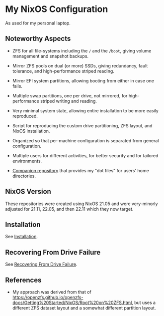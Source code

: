 # My NixOS Configuration

As used for my personal laptop.

## Noteworthy Aspects

- ZFS for all file-systems including the `/` and the `/boot`, giving volume
  management and snapshot backups.

- Mirror ZFS pools on dual (or more) SSDs, giving redundancy, fault tolerance,
  and high-performance striped reading.

- Mirror EFI system partitions, allowing booting from either in case one fails.

- Multiple swap partitions, one per drive, not mirrored, for high-performance
  striped writing and reading.

- Very minimal system state, allowing entire installation to be more easily
  reproduced.

- Script for reproducing the custom drive partitioning, ZFS layout, and NixOS
  installation.

- Organized so that per-machine configuration is separated from general
  configuration.

- Multiple users for different activities, for better security and for tailored
  environments.

- [Companion repository](https://github.com/DerickEddington/dotfiles) that
  provides my "dot files" for users' home directories.

## NixOS Version

These repositories were created using NixOS 21.05 and were very-minorly adjusted
for 21.11, 22.05, and then 22.11 which they now target.

## Installation

See [Installation](.new-installs/README.md).

## Recovering From Drive Failure

See [Recovering From Drive Failure](.recovery/README.md).

## References

- My approach was derived from that of
  <https://openzfs.github.io/openzfs-docs/Getting%20Started/NixOS/Root%20on%20ZFS.html>,
  but uses a different ZFS dataset layout and a somewhat different partition
  layout.
